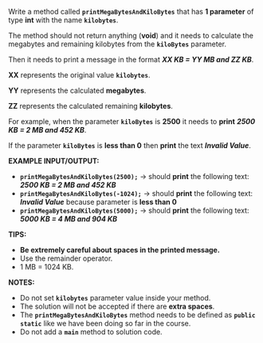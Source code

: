 Write a method called **`printMegaBytesAndKiloBytes`** that has **1 parameter** of type **int** with the name **`kilobytes`**.

The method should not return anything (**void**) and it needs to calculate the megabytes and remaining kilobytes from the **`kiloBytes`** parameter.

Then it needs to print a message in the format **_XX KB = YY MB and ZZ KB_**.

**XX** represents the original value **`kilobytes`**.

**YY** represents the calculated **megabytes**.

**ZZ** represents the calculated remaining **kilobytes**.

For example, when the parameter **`kiloBytes`** is **2500** it needs to **print** **_2500 KB = 2 MB and 452 KB_**.

If the parameter **`kiloBytes`** is **less than 0** then **print** the text **_Invalid Value_**.

**EXAMPLE INPUT/OUTPUT:**

* **`printMegaBytesAndKiloBytes(2500);`** → should **print** the following text: **_2500 KB = 2 MB and 452 KB_**
* **`printMegaBytesAndKiloBytes(-1024);`** → should **print** the following text: **_Invalid Value_** because parameter is **less than 0**
* **`printMegaBytesAndKiloBytes(5000);`** → should **print** the following text: **_5000 KB = 4 MB and 904 KB_**

**TIPS:**

* **Be extremely careful about spaces in the printed message.**
* Use the remainder operator.
* 1 MB = 1024 KB.

**NOTES:**

* Do not set **`kilobytes`** parameter value inside your method. 
* The solution will not be accepted if there are **extra spaces**.
* The **`printMegaBytesAndKiloBytes`** method needs to be defined as **`public static`** like we have been doing so far in the course.
* Do not add a **`main`** method to solution code.
